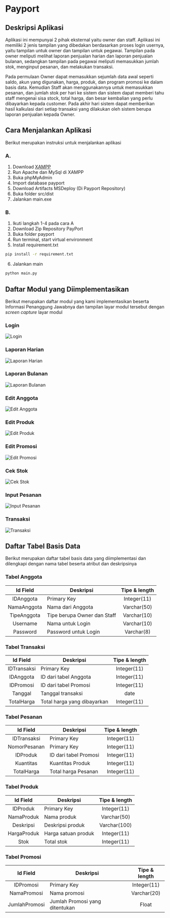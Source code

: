 # Payport

## Deskripsi Aplikasi
Aplikasi ini mempunyai 2 pihak eksternal yaitu owner dan staff. Aplikasi ini memiliki 2 jenis tampilan yang dibedakan berdasarkan proses login usernya, yaitu tampilan untuk owner dan tampilan untuk pegawai. Tampilan pada owner meliputi melihat laporan penjualan harian dan laporan penjualan bulanan, sedangkan tampilan pada pegawai meliputi memasukkan jumlah stok, menginput pesanan, dan melakukan transaksi.

Pada permulaan Owner dapat memasukkan sejumlah data awal seperti saldo, akun yang digunakan, harga, produk, dan program promosi ke dalam basis data. Kemudian Staff akan menggunakannya untuk memasukkan pesanan, dan jumlah stok per hari ke sistem dan sistem dapat memberi tahu staff mengenai sisa stock, total harga, dan besar kembalian yang perlu dibayarkan kepada customer. Pada akhir hari sistem dapat memberikan hasil kalkulasi dari setiap transaksi yang dilakukan oleh sistem berupa laporan penjualan kepada Owner.

## Cara Menjalankan Aplikasi
Berikut merupakan instruksi untuk menjalankan aplikasi

### A.
1. Download [XAMPP](https://www.apachefriends.org/download.html)
2. Run Apache dan MySql di XAMPP
3. Buka phpMyAdmin
4. Import database payport
5. Download Artifacts MSDeploy (Di Payport Repository)
6. Buka folder src/dist
7. Jalankan main.exe

### B.
1. Ikuti langkah 1-4 pada cara A
2. Download Zip Repository PayPort
3. Buka folder payport
4. Run terminal, start virtual environment
5. Install requirement.txt
```bash
pip install -r requirement.txt
```
6. Jalankan main 
```python
python main.py
```

## Daftar Modul yang Diimplementasikan
Berikut merupakan daftar modul yang kami implementasikan beserta Informasi Penanggung Jawabnya dan tampilan layar modul tersebut dengan *screen capture* layar modul

### Login
![Login](./doc/Login.png)

### Laporan Harian
![Laporan Harian](./doc/Laporan-Harian.png)

### Laporan Bulanan
![Laporan Bulanan](./doc/Laporan-Bulanan.png)

### Edit Anggota
![Edit Anggota](./doc/Edit-Anggota.png)

### Edit Produk
![Edit Produk](./doc/Edit-Produk.png)

### Edit Promosi
![Edit Promosi](./doc/Edit-Promosi.png)

### Cek Stok
![Cek Stok](./doc/Cek-Stok.png)

### Input Pesanan
![Input Pesanan](./doc/Input-Pesanan.png)

### Transaksi
![Transaksi](./doc/Transaksi.png)

## Daftar Tabel Basis Data
Berikut merupakan daftar tabel basis data yang diimplementasi dan dilengkapi dengan nama tabel beserta atribut dan deskripsinya

### Tabel Anggota

|   Id Field  	| Deskripsi                   	| Tipe & length 	|
|:-----------:	|-----------------------------	|:-------------:	|
| IDAnggota   	| Primary Key                 	| Integer(11)   	|
| NamaAnggota 	| Nama dari Anggota           	| Varchar(50)   	|
| TipeAnggota 	| Tipe berupa Owner dan Staff 	| Varchar(10)   	|
| Username    	| Nama untuk Login            	| Varchar(10)   	|
| Password    	| Password untuk Login        	| Varchar(8)    	|

### Tabel Transaksi

|   Id Field  	| Deskripsi                   	| Tipe & length 	|
|:-----------:	|-----------------------------	|:-------------:	|
| IDTransaksi 	| Primary Key                 	| Integer(11)   	|
| IDAnggota   	| ID dari tabel Anggota       	| Integer(11)   	|
| IDPromosi   	| ID dari tabel Promosi       	| Integer(11)   	|
| Tanggal     	| Tanggal transaksi           	| date          	|
| TotalHarga  	| Total harga yang dibayarkan 	| Integer(11)   	|

### Tabel Pesanan

|   Id Field   	| Deskripsi             	| Tipe & length 	|
|:------------:	|-----------------------	|:-------------:	|
| IDTransaksi  	| Primary Key           	| Integer(11)   	|
| NomorPesanan 	| Primary Key           	| Integer(11)   	|
| IDProduk     	| ID dari tabel Promosi 	| Integer(11)   	|
| Kuantitas    	| Kuantitas Produk      	| Integer(11)   	|
| TotalHarga   	| Total harga Pesanan   	| Integer(11)   	|

### Tabel Produk

|   Id Field  	| Deskripsi           	| Tipe & length 	|
|:-----------:	|---------------------	|:-------------:	|
| IDProduk    	| Primary Key         	| Integer(11)   	|
| NamaProduk  	| Nama produk         	| Varchar(50)   	|
| Deskripsi   	| Deskripsi produk    	| Varchar(100)  	|
| HargaProduk 	| Harga satuan produk 	| Integer(11)   	|
| Stok        	| Total stok          	| Integer(11)   	|

### Tabel Promosi

|    Id Field   	| Deskripsi                      	| Tipe & length 	|
|:-------------:	|--------------------------------	|:-------------:	|
| IDPromosi     	| Primary Key                    	| Integer(11)   	|
| NamaPromosi   	| Nama promosi                   	| Varchar(20)   	|
| JumlahPromosi 	| Jumlah Promosi yang ditentukan 	| Float         	|
